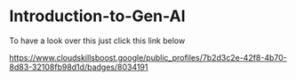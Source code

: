 # Introduction-to-Gen-AI
To have a look over this just click this link below

https://www.cloudskillsboost.google/public_profiles/7b2d3c2e-42f8-4b70-8d83-32108fb98d1d/badges/8034191

